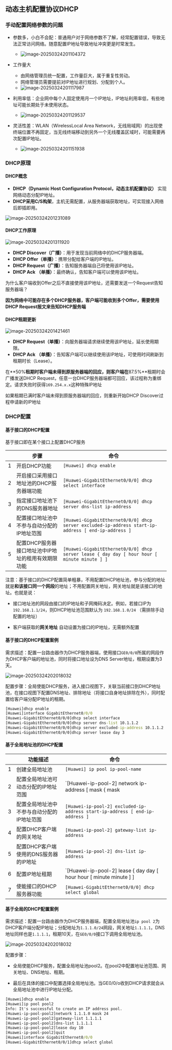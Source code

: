 ## 动态主机配置协议DHCP

### 手动配置网络参数的问题

- 参数多，小白不会配：普通用户对于网络参数不了解，经常配置错误，导致无法正常访问网络。随意配置IP地址导致地址冲突更是时常发生。
  - ![image-20250324201104372](https://img.yatjay.top/md/20250324201104410.png)

- 工作量大
  - 由网络管理员统一配置，工作量巨大，属于重复性劳动。
  - 网络管理员需要提前对IP地址进行规划、分配到个人。
  - ![image-20250324201117987](https://img.yatjay.top/md/20250324201118024.png)
- 利用率低：企业网中每个人固定使用月一个IP地址，IP地址利用率低，有些地址可能长期处于未使用状态。
  - ![image-20250324201129537](https://img.yatjay.top/md/20250324201129566.png)
- 灵活性差：WLAN（WirelessLocal Area Network，无线局域网）的出现使终端位置不再固定，当无线终端移动到另外一个无线覆盖区域时，可能需要再次配置IP地址。
  - ![image-20250324201151938](https://img.yatjay.top/md/20250324201151974.png)

### DHCP原理

#### DHCP概念

- **DHCP（Dynamic Host Configuration Protocol，动态主机配置协议）** 实现网络动态分配IP地址。
- **DHCP采用C/S构架**，主机无需配置，从服务器端获取地址，可实现接入网络后即插即用。

![image-20250324201231089](https://img.yatjay.top/md/20250324201231126.png)

#### DHCP工作原理

![image-20250324201311920](https://img.yatjay.top/md/20250324201311960.png)

- **DHCP Discover（广播）**：用于发现当前网络中的DHCP服务器端。
- **DHCP Offer（单播）**：携带分配给客户端的IP地址。
- **DHCP Request（广播）**：告知服务器端自己将使用该IP地址。
- **DHCP Ack （单播）**：最终确认，告知客户端可以使用该IP地址。

为什么客户端收到Offer之后不直接使用该IP地址，还需要发送一个Request告知服务器端？

**因为网络中可能存在多个DHCP服务器，客户端可能收到多个Offer，需要使用DHCP Request报文来告知DHCP服务端**

#### DHCP租期更新

![image-20250324201421461](https://img.yatjay.top/md/20250324201421516.png)

- **DHCP Request（单播）**：向服务器端请求继续使用该IP地址，延长使用期限。
- **DHCP Ack （单播）**：告知客户端可以继续使用该IP地址，可使用时间刷新到租期时长（Lease）。

在**50%**租期时客户端未得到原服务器端的回应，则客户端在**87.5%**租期时会广播发送DHCP Request，任意一台DHCP服务器端都可回应，该过程称为重绑定。请求失败时获得`169.254.x.x`这种特殊IP地址

如果租期已满时客户端未得到原服务器端的回应，则重新开始DHCP Discover过程申请新的IP地址

### DHCP配置

#### 基于接口的DHCP配置

基于接口即在某个接口上配置DHCP服务

|      | 步骤                                               | 命令                                                         |
| ---- | -------------------------------------------------- | ------------------------------------------------------------ |
| 1    | 开启DHCP功能                                       | `[Huawei] dhcp enable`                                       |
| 2    | 开启接口采用接口地址池的DHCP服务器端功能           | `[Huawei-GigabitEthernet0/0/0] dhcp select interface`        |
| 3    | 指定接口地址池下的DNS服务器地址                    | `[Huawei-GigabitEthernet0/0/0] dhcp server dns-list ip-address` |
| 4    | 配置接口地址池中不参与自动分配的IP地址范围         | `[Huawei-GigabitEthernet0/0/0] dhcp server excluded-ip-address start-ip-address [ end-ip-address ]` |
| 5    | 配置DHCP服务器接口地址池中IP地址的租用有效期限功能 | `[Huawei-GigabitEthernet0/0/0] dhcp server lease { day day [ hour hour [ minute minute ] ]` |

注意：基于接口的DHCP配置简单粗暴，不用配置DHCP地址池，参与分配的地址就是**和该接口同一个网段**的地址；不用配置网关地址，网关地址就是该接口的地址。也就是说：

- 接口地址池的网段由接口的IP地址和子网掩码决定。例如，若接口IP为 `192.168.1.1/24`，则DHCP地址池范围默认为 `192.168.1.0/24` （需排除手动配置的地址）

- 客户端获取的**网关地址** 自动设置为接口的IP地址，无需额外配置

#### 基于接口的DHCP配置案例

需求描述：配置一台路由器作为DHCP服务器端，使用接口`GE0/0/0`所属的网段作为DHCP客户端的地址池，同时将接口地址设为DNS Server地址，租期设置为3天。

![image-20250324202018032](https://img.yatjay.top/md/20250324202018064.png)

配置步骤：全局使能DHCP服务，进入接口视图下，关联当前接口到DHCP地址池，在接口视图下配置DNS地址、排除地址（将接口自身地址排除在外），同时配置给客户端分配IP地址的租期。

```cmd
[Huawei]dhcp enable 
[Huawei]interface GigabitEthernet0/0/0 
[Huawei-GigabitEthernet0/0/0]dhcp select interface 
[Huawei-GigabitEthernet0/0/0]dhcp server dns-list 10.1.1.2
[Huawei-GigabitEthernet0/0/0]dhcp server excluded-ip-address 10.1.1.2
[Huawei-GigabitEthernet0/0/0]dhcp server lease day 3
```

#### 基于全局地址池的DHCP配置

|      | 功能描述                                   | 命令                                                         |
| ---- | ------------------------------------------ | ------------------------------------------------------------ |
| 1    | 创建全局地址池                             | `[Huawei] ip pool ip-pool-name`                              |
| 2    | 配置全局地址池可动态分配的IP地址范围       | `[Huawei-ip-pool-2] network ip-address [ mask { mask | mask-length } ]` |
| 3    | 配置全局地址池中不参与自动分配的IP地址范围 | `[Huawei-ip-pool-2] excluded-ip-address start-ip-address [ end-ip-address ]` |
| 4    | 配置DHCP客户端的网关地址                   | `[Huawei-ip-pool-2] gateway-list ip-address`                 |
| 5    | 配置DHCP客户端使用的DNS服务器的IP地址      | `[Huawei-ip-pool-2] dns-list ip-address`                     |
| 6    | 配置IP地址租期                             | `[Huawei-ip-pool-2] lease { day day [ hour hour [ minute minute ] ] | unlimited }` |
| 7    | 使能接口的DHCP服务器功能                   | `[Huawei-GigabitEthernet0/0/0] dhcp select global`           |

#### 基于全局的DHCP配置案例

需求描述：配置一台路由器作为DHCP服务器端，配置全局地址池`ip pool 2`为DHCP客户端分配IP地址；分配地址为`1.1.1.0/24`网段，网关地址`1.1.1.1`，DNS地址同样也是`1.1.1.1`，租期10天，在`GE0/0/0`接口下调用全局地址池。

![image-20250324202018032](https://img.yatjay.top/md/20250324202018064.png)

配置步骤：

- 全局使能DHCP服务，配置全局地址池pool2。在pool2中配置地址池范围、网关地址、DNS地址、租期。

- 最后在具体的接口中配置选择全局地址池。当GE0/0/o收到DHCP请求就会从全局地址池中进行IP地址分配。

```cmd
[Huawei]dhcp enable 
[Huawei]ip pool pool2 
Info: It's successful to create an IP address pool.
[Huawei-ip-pool-pool2]network 1.1.1.0 mask 24 
[Huawei-ip-pool-pool2]gateway-list 1.1.1.1 
[Huawei-ip-pool-pool2]dns-list 1.1.1.1 
[Huawei-ip-pool-pool2]lease day 10 
[Huawei-ip-pool-pool2]quit 
[Huawei]interface GigabitEthernet0/0/0 
[Huawei-GigabitEthernet0/0/1]dhcp select global
```
